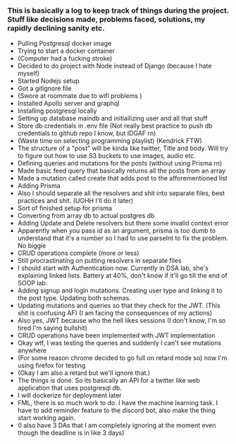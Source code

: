 ### This is basically a log to keep track of things during the project. Stuff like decisions made, problems faced, solutions, my rapidly declining sanity etc.
- Pulling Postgresql docker image
- Trying to start a docker container
- (Computer had a fucking stroke)
- Decided to do project with Node instead of Django (because I hate myself)
- Started Nodejs setup
- Got a gitignore file
- (Swore at roommate due to wifi problems )
- Installed Apollo server and graphql
- Installing postgresql locally
- Setting up database maindb and initiailizing user and all that stuff
- Store db credentials in .env file (Not really best practice to push db credentials to github repo I know, but IDGAF rn)
- (Waste time on selecting programming playlist) (Kendrick FTW)
- The structure of a "post" will be kinda like twitter, Title and body. Will try to figure out how to use S3 buckets to use images, audio etc.
- Defining queries and mutations for the posts (without using Prisma rn)
- Made basic feed query that basically returns all the posts from an array
- Made a mutation called create that adds post to the afforementioned list
- Adding Prisma
- Also I should separate all the resolvers and shit into separate files, best practices and shit. (UGHH I'll do it later)
- Sort of finished setup for prisma
- Converting from array db to actual postgres db
- Adding Update and Delete resolvers but there some invalid context error
- Apparently when you pass id as an argument, prisma is too dumb to understand that it's a number so I had to use parseInt to fix the problem. No biggie
- CRUD operations complete (more or less)
- Still procrastinating on putting resolvers in separate files
- I should start with Authentication now. Currently in DSA lab, she's explaining linked lists. Battery at 40%, don't know if it'll go till the end of SOOP lab.
- Adding signup and login mutations. Creating user type and linking it to the post type. Updating both schemas.
- Updating mutations and queries so that they check for the JWT. (This shit is confusing AF) (I am facing the consequences of my actions)
- Also yes, JWT because who the hell likes sessions (I don't know, I'm so tired I'm saying bullshit)
- CRUD operations have been implemented with JWT implementation
- Okay wtf, I was testing the queries and suddenly I can't see mutations anywhere
- (For some reason chrome decided to go full on retard mode so) now I'm using firefox for testing
- (Okay I am also a retard but we'll ignore that.)
- The things is done. So its basically an API for a twitter like web application that uses postgresql db.
- I will dockerize for deployment later
- FML, there is so much work to do. I have the machine learning task. I have to add reminder feature to the discord bot, also make the thing start working again.
- (I also have 3 DAs that I am completely ignoring at the moment even though the deadline is in like 3 days)